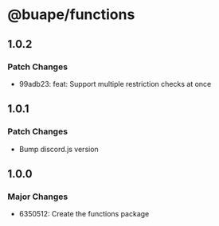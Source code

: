 # @buape/functions

## 1.0.2

### Patch Changes

-   99adb23: feat: Support multiple restriction checks at once

## 1.0.1

### Patch Changes

-   Bump discord.js version

## 1.0.0

### Major Changes

-   6350512: Create the functions package
